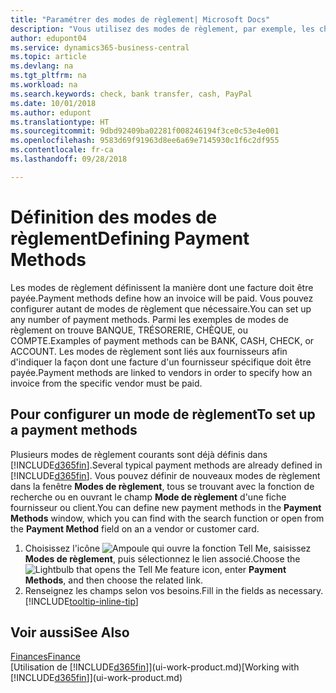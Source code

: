 ```yaml
---
title: "Paramétrer des modes de règlement| Microsoft Docs"
description: "Vous utilisez des modes de règlement, par exemple, les chèques, le transfert bancaire, les espèces, ou Paypal, pour définir la façon dont une facture est payée."
author: edupont04
ms.service: dynamics365-business-central
ms.topic: article
ms.devlang: na
ms.tgt_pltfrm: na
ms.workload: na
ms.search.keywords: check, bank transfer, cash, PayPal
ms.date: 10/01/2018
ms.author: edupont
ms.translationtype: HT
ms.sourcegitcommit: 9dbd92409ba02281f008246194f3ce0c53e4e001
ms.openlocfilehash: 9583d69f91963d8ee6a69e7145930c1f6c2df955
ms.contentlocale: fr-ca
ms.lasthandoff: 09/28/2018

---
```

# <a name="defining-payment-methods"></a><span data-ttu-id="ec985-103">Définition des modes de règlement</span><span class="sxs-lookup"><span data-stu-id="ec985-103">Defining Payment Methods</span></span>
<span data-ttu-id="ec985-104">Les modes de règlement définissent la manière dont une facture doit être payée.</span><span class="sxs-lookup"><span data-stu-id="ec985-104">Payment methods define how an invoice will be paid.</span></span> <span data-ttu-id="ec985-105">Vous pouvez configurer autant de modes de règlement que nécessaire.</span><span class="sxs-lookup"><span data-stu-id="ec985-105">You can set up any number of payment methods.</span></span> <span data-ttu-id="ec985-106">Parmi les exemples de modes de règlement on trouve BANQUE, TRÉSORERIE, CHÈQUE, ou COMPTE.</span><span class="sxs-lookup"><span data-stu-id="ec985-106">Examples of payment methods can be BANK, CASH, CHECK, or ACCOUNT.</span></span>
<span data-ttu-id="ec985-107">Les modes de règlement sont liés aux fournisseurs afin d'indiquer la façon dont une facture d'un fournisseur spécifique doit être payée.</span><span class="sxs-lookup"><span data-stu-id="ec985-107">Payment methods are linked to vendors in order to specify how an invoice from the specific vendor must be paid.</span></span>

## <a name="to-set-up-a-payment-methods"></a><span data-ttu-id="ec985-108">Pour configurer un mode de règlement</span><span class="sxs-lookup"><span data-stu-id="ec985-108">To set up a payment methods</span></span>
<span data-ttu-id="ec985-109">Plusieurs modes de règlement courants sont déjà définis dans [!INCLUDE[d365fin](includes/d365fin_md.md)].</span><span class="sxs-lookup"><span data-stu-id="ec985-109">Several typical payment methods are already defined in [!INCLUDE[d365fin](includes/d365fin_md.md)].</span></span> <span data-ttu-id="ec985-110">Vous pouvez définir de nouveaux modes de règlement dans la fenêtre **Modes de règlement**, tous se trouvant avec la fonction de recherche ou en ouvrant le champ **Mode de règlement** d'une fiche fournisseur ou client.</span><span class="sxs-lookup"><span data-stu-id="ec985-110">You can define new payment methods in the **Payment Methods** window, which you can find with the search function or open from the **Payment Method** field on an a vendor or customer card.</span></span>
1. <span data-ttu-id="ec985-111">Choisissez l'icône ![Ampoule qui ouvre la fonction Tell Me](media/ui-search/search_small.png "Dites-moi ce que vous voulez faire"), saisissez **Modes de règlement**, puis sélectionnez le lien associé.</span><span class="sxs-lookup"><span data-stu-id="ec985-111">Choose the ![Lightbulb that opens the Tell Me feature](media/ui-search/search_small.png "Tell me what you want to do") icon, enter **Payment Methods**, and then choose the related link.</span></span>
2. <span data-ttu-id="ec985-112">Renseignez les champs selon vos besoins.</span><span class="sxs-lookup"><span data-stu-id="ec985-112">Fill in the fields as necessary.</span></span> [!INCLUDE[tooltip-inline-tip](includes/tooltip-inline-tip_md.md)]

## <a name="see-also"></a><span data-ttu-id="ec985-113">Voir aussi</span><span class="sxs-lookup"><span data-stu-id="ec985-113">See Also</span></span>
[<span data-ttu-id="ec985-114">Finances</span><span class="sxs-lookup"><span data-stu-id="ec985-114">Finance</span></span>](finance.md)  
<span data-ttu-id="ec985-115">[Utilisation de [!INCLUDE[d365fin](includes/d365fin_md.md)]](ui-work-product.md)</span><span class="sxs-lookup"><span data-stu-id="ec985-115">[Working with [!INCLUDE[d365fin](includes/d365fin_md.md)]](ui-work-product.md)</span></span>  

